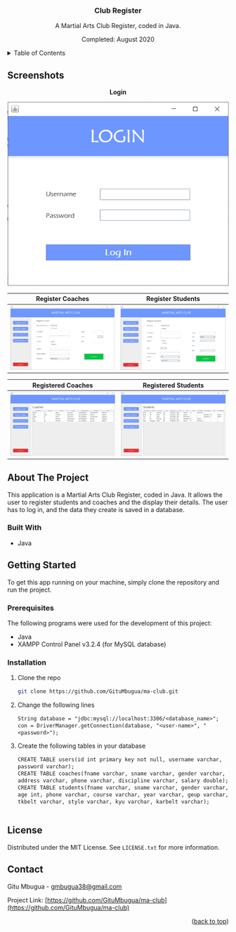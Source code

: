 <div>
  <h3 align="center"> Club Register </h3>

  <p align="center">
    A Martial Arts Club Register, coded in Java.
    <br />
  </p>
  <p align="center">
    Completed: August 2020
    <br />
  </p>
</div>


<!-- TABLE OF CONTENTS -->
<details>
  <summary>Table of Contents</summary>
  <ol>
    <li>
      <a href="#screenshots">Screenshots</a>
      <a href="#about-the-project">About The Project</a>
      <ul>
        <li><a href="#built-with">Built With</a></li>
      </ul>
    </li>
    <li>
      <a href="#getting-started">Getting Started</a>
      <ul>
        <li><a href="#prerequisites">Prerequisites</a></li>
        <li><a href="#installation">Installation</a></li>
      </ul>
    </li>
    <li><a href="#license">License</a></li>
    <li><a href="#contact">Contact</a></li>
  </ol>
</details>



<!-- ABOUT THE PROJECT -->
## Screenshots

<p align="center"><strong>Login</strong></p>
<p align="center"><img src="/screenshots/ma_club_login.png"></p>

|    **Register Coaches**    |     **Register Students**    |
:---------------------------:|:----------------------------:|
![2-register_coaches](/screenshots/register_coach.png) | ![3-register_students](/screenshots/register_student.png)  |

|    **Registered Coaches**    |     **Registered Students**    |
:----------------:|:-------------------------:
![2-registered_coaches](/screenshots/registered_coaches.png) | ![3-registered_students](/screenshots/registered_students.png)  |

## About The Project

This application is a Martial Arts Club Register, coded in Java. It allows the user to register students and coaches 
and the display their details. 
The user has to log in, and the data they create is saved in a database.



### Built With

* Java


<!-- GETTING STARTED -->
## Getting Started

To get this app running on your machine, simply clone the repository and run the project.

### Prerequisites

The following programs were used for the development of this project:
* Java
* XAMPP Control Panel v3.2.4 (for MySQL database)


### Installation

1. Clone the repo
   ```sh
   git clone https://github.com/GituMbugua/ma-club.git
   ```
2. Change the following lines
   ```
   String database = "jdbc:mysql://localhost:3306/<database_name>";
   con = DriverManager.getConnection(database, "<user-name>", "<password>");
   ```
3. Create the following tables in your database
   ```
   CREATE TABLE users(id int primary key not null, username varchar, password varchar);
   CREATE TABLE coaches(fname varchar, sname varchar, gender varchar, address varchar, phone varchar, discipline varchar, salary double);
   CREATE TABLE students(fname varchar, sname varchar, gender varchar, age int, phone varchar, course varchar, year varchar, geup varchar, tkbelt varchar, style varchar, kyu varchar, karbelt varchar);


<!-- LICENSE -->
## License

Distributed under the MIT License. See `LICENSE.txt` for more information.


<!-- CONTACT -->
## Contact

Gitu Mbugua - gmbugua38@gmail.com

Project Link: [https://github.com/GituMbugua/ma-club](https://github.com/GituMbugua/ma-club)

<p align="right">(<a href="#readme-top">back to top</a>)</p>
